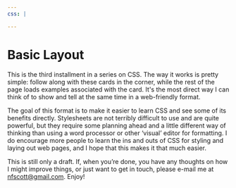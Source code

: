 ```yaml
---
css: |

---
```


<h1>Basic Layout</h1>
<p>This is the third installment in a series on CSS. The way it works is pretty simple: follow along with these cards in the corner, while the rest of the page loads examples associated with the card. It's the most direct way I can think of to show and tell at the same time in a web-friendly format.</p>
<p>The goal of this format is to make it easier to learn CSS and see some of its benefits directly. Stylesheets are not terribly difficult to use and are quite powerful, but they require some planning ahead and a little different way of thinking than using a word processor or other &lsquo;visual&rsquo; editor for formatting. I do encourage more people to learn the ins and outs of CSS for styling and laying out web pages, and I hope that this makes it that much easier.</p>
<p>This is still only a draft. If, when you&rsquo;re done, you have any thoughts on how I might improve things, or just want to get in touch, please e-mail me at <a href="mailto:nfscott@gmail.com">nfscott@gmail.com</a>. Enjoy!</p>
